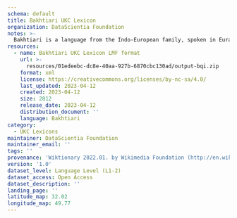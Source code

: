 ```yaml
---
schema: default
title: Bakhtiari UKC Lexicon
organization: DataScientia Foundation
notes: >-
  Bakhtiari is a language from the Indo-European family, spoken in Eurasia. The UKC Lexicon of Bakhtiari is represented as a lexico-semantic network. It consists of words, word senses, synsets, as well as sense-level and synset-level relationships.
resources:
  - name: Bakhtiari UKC Lexicon LMF format
    url: >-
      resources/01edeebc-dc8e-40aa-927b-6870cbc130ad/output-bqi.zip
    format: xml
    license: https://creativecommons.org/licenses/by-nc-sa/4.0/
    last_updated: 2023-04-12
    created: 2023-04-12
    size: 2812
    release_date: 2023-04-12
    distribution_document: ''
    language: Bakhtiari
category:
  - UKC Lexicons
maintainer: DataScientia Foundation
maintainer_email: ''
tags: ''
provenance: 'Wiktionary 2022.01. by Wikimedia Foundation (http://en.wiktionary.org); CogNet 2.1 by Khuyagbaatar Batsuren, National University of Mongolia (http://cognet.ukc.disi.unitn.it); Princeton WordNet 2.1 by Princeton University (https://wordnet.princeton.edu)'
version: '1.0'
dataset_level: Language Level (L1-2)
dataset_access: Open Access
dataset_description: ''
landing_page: ''
latitude_map: 32.02
longitude_map: 49.77
---
```

